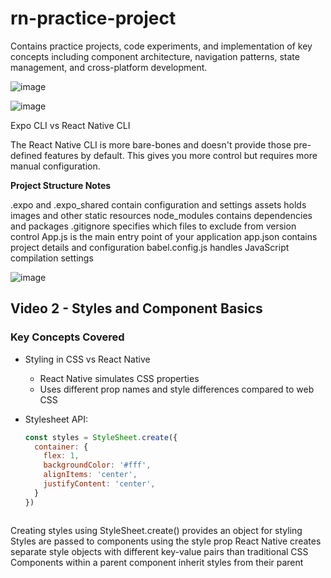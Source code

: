 # rn-practice-project
Contains practice projects, code experiments, and implementation of key concepts including component architecture, navigation patterns, state management, and cross-platform development.

![image](https://github.com/user-attachments/assets/e1a468c5-eab3-4445-925d-f6a7b1ebc407)

![image](https://github.com/user-attachments/assets/0e802dac-7c9b-4ce8-a3d8-fb8521557ae8)

Expo CLI vs React Native CLI

The React Native CLI is more bare-bones and doesn't provide those pre-defined features by default. This gives you more control but requires more manual configuration.

**Project Structure Notes**


.expo and .expo_shared contain configuration and settings
assets holds images and other static resources
node_modules contains dependencies and packages
.gitignore specifies which files to exclude from version control
App.js is the main entry point of your application
app.json contains project details and configuration
babel.config.js handles JavaScript compilation settings

![image](https://github.com/user-attachments/assets/db887c82-6ec5-433a-bbd3-6d8f7c1b4986)
## Video 2 - Styles and Component Basics

### Key Concepts Covered
- Styling in CSS vs React Native
  - React Native simulates CSS properties
  - Uses different prop names and style differences compared to web CSS
  
- Stylesheet API:
  ```javascript
  const styles = StyleSheet.create({
    container: {
      flex: 1,
      backgroundColor: '#fff',
      alignItems: 'center',
      justifyContent: 'center',
    }
  })



Creating styles using StyleSheet.create() provides an object for styling
Styles are passed to components using the style prop
React Native creates separate style objects with different key-value pairs than traditional CSS
Components within a parent component inherit styles from their parent




